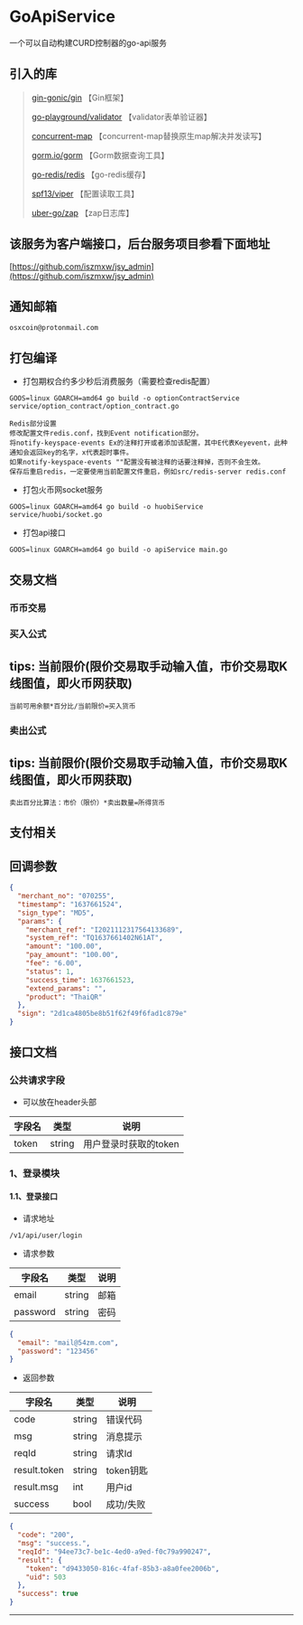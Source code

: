 # GoApiService

一个可以自动构建CURD控制器的go-api服务

## 引入的库

> [gin-gonic/gin](https://github.com/gin-gonic/gin)   【Gin框架】
>
> [go-playground/validator](https://github.com/go-playground/validator)   【validator表单验证器】
>
> [concurrent-map](https://github.com/orcaman/concurrent-map)   【concurrent-map替换原生map解决并发读写】
>
> [gorm.io/gorm](https://gorm.io/gorm)   【Gorm数据查询工具】
>
> [go-redis/redis](https://github.com/go-redis/redis)   【go-redis缓存】
>
> [spf13/viper](https://github.com/spf13/viper)   【配置读取工具】
>
> [uber-go/zap](https://github.com/uber-go/zap)   【zap日志库】
>
>

## 该服务为客户端接口，后台服务项目参看下面地址

[https://github.com/iszmxw/jsy_admin](https://github.com/iszmxw/jsy_admin)


## 通知邮箱

    osxcoin@protonmail.com

## 打包编译

- 打包期权合约多少秒后消费服务（需要检查redis配置）

```shell
GOOS=linux GOARCH=amd64 go build -o optionContractService service/option_contract/option_contract.go
```

    Redis部分设置
    修改配置文件redis.conf，找到Event notification部分。
    将notify-keyspace-events Ex的注释打开或者添加该配置，其中E代表Keyevent，此种通知会返回key的名字，x代表超时事件。
    如果notify-keyspace-events ""配置没有被注释的话要注释掉，否则不会生效。
    保存后重启redis，一定要使用当前配置文件重启，例如src/redis-server redis.conf

- 打包火币网socket服务

```shell
GOOS=linux GOARCH=amd64 go build -o huobiService service/huobi/socket.go
```

- 打包api接口

```shell
GOOS=linux GOARCH=amd64 go build -o apiService main.go
```

## 交易文档

### 币币交易

### 买入公式

## tips: 当前限价(限价交易取手动输入值，市价交易取K线图值，即火币网获取)

```shell
当前可用余额*百分比/当前限价=买入货币
```

### 卖出公式

## tips: 当前限价(限价交易取手动输入值，市价交易取K线图值，即火币网获取)

```shell
卖出百分比算法：市价（限价）*卖出数量=所得货币
```

## 支付相关

## 回调参数

```json
{
  "merchant_no": "070255",
  "timestamp": "1637661524",
  "sign_type": "MD5",
  "params": {
    "merchant_ref": "I2021112317564133689",
    "system_ref": "TQ1637661402N61AT",
    "amount": "100.00",
    "pay_amount": "100.00",
    "fee": "6.00",
    "status": 1,
    "success_time": 1637661523,
    "extend_params": "",
    "product": "ThaiQR"
  },
  "sign": "2d1ca4805be8b51f62f49f6fad1c879e"
}
```

## 接口文档

### 公共请求字段

- 可以放在header头部

| 字段名      | 类型   | 说明                  |
| ----------- | ------ | --------------------- |
| token | string | 用户登录时获取的token |

### 1、登录模块

#### 1.1、登录接口

- 请求地址

```url
/v1/api/user/login
```

- 请求参数

| 字段名   | 类型   | 说明   |
| -------- | ------ | ------ |
| email | string | 邮箱 |
| password | string | 密码   |

```json
{
  "email": "mail@54zm.com",
  "password": "123456"
}
```

- 返回参数

| 字段名     | 类型     | 说明      |
| ---------- | -------- | --------- |
| code       | string      | 错误代码  |
| msg       | string |     消息提示      |
| reqId       | string |     请求Id     |
| result.token | string   | token钥匙 |
| result.msg   | int   | 用户id  |
| success   | bool   | 成功/失败  |

```json
{
  "code": "200",
  "msg": "success.",
  "reqId": "94ee73c7-be1c-4ed0-a9ed-f0c79a990247",
  "result": {
    "token": "d9433050-816c-4faf-85b3-a8a0fee2006b",
    "uid": 503
  },
  "success": true
}
```

---


